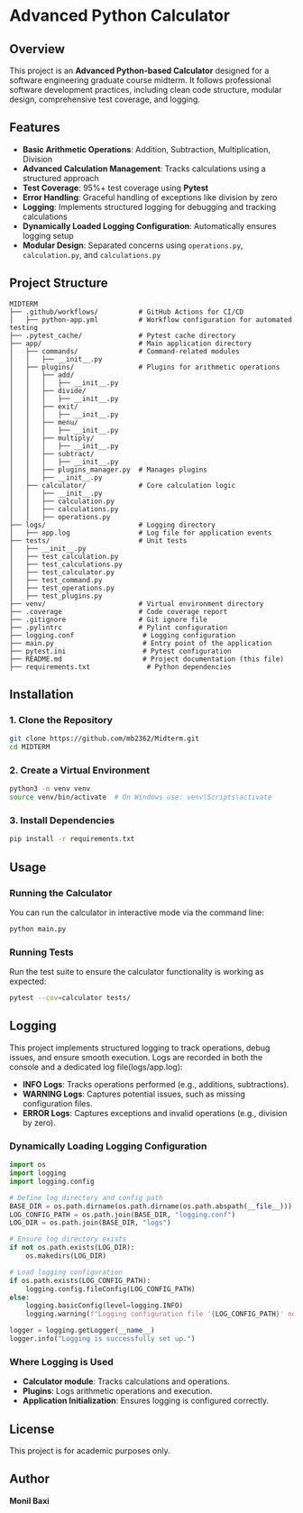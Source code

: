 # Advanced Python Calculator  

## Overview  
This project is an **Advanced Python-based Calculator** designed for a software engineering graduate course midterm. It follows professional software development practices, including clean code structure, modular design, comprehensive test coverage, and logging.  

## Features  
- **Basic Arithmetic Operations**: Addition, Subtraction, Multiplication, Division  
- **Advanced Calculation Management**: Tracks calculations using a structured approach  
- **Test Coverage**: 95%+ test coverage using **Pytest**  
- **Error Handling**: Graceful handling of exceptions like division by zero  
- **Logging**: Implements structured logging for debugging and tracking calculations  
- **Dynamically Loaded Logging Configuration**: Automatically ensures logging setup  
- **Modular Design**: Separated concerns using `operations.py`, `calculation.py`, and `calculations.py`  

## Project Structure  
```
MIDTERM  
├── .github/workflows/          # GitHub Actions for CI/CD  
│   ├── python-app.yml          # Workflow configuration for automated testing  
├── .pytest_cache/              # Pytest cache directory  
├── app/                        # Main application directory  
│   ├── commands/               # Command-related modules  
│   │   ├── __init__.py  
│   ├── plugins/                # Plugins for arithmetic operations  
│   │   ├── add/  
│   │   │   ├── __init__.py  
│   │   ├── divide/  
│   │   │   ├── __init__.py  
│   │   ├── exit/  
│   │   │   ├── __init__.py  
│   │   ├── menu/  
│   │   │   ├── __init__.py  
│   │   ├── multiply/  
│   │   │   ├── __init__.py  
│   │   ├── subtract/  
│   │   │   ├── __init__.py  
│   │   ├── plugins_manager.py  # Manages plugins  
│   │   ├── __init__.py  
│   ├── calculator/             # Core calculation logic  
│   │   ├── __init__.py  
│   │   ├── calculation.py  
│   │   ├── calculations.py  
│   │   ├── operations.py  
├── logs/                       # Logging directory  
│   ├── app.log                 # Log file for application events  
├── tests/                      # Unit tests  
│   ├── __init__.py  
│   ├── test_calculation.py  
│   ├── test_calculations.py  
│   ├── test_calculator.py  
│   ├── test_command.py  
│   ├── test_operations.py  
│   ├── test_plugins.py  
├── venv/                       # Virtual environment directory  
├── .coverage                   # Code coverage report  
├── .gitignore                  # Git ignore file  
├── .pylintrc                   # Pylint configuration  
├── logging.conf                 # Logging configuration  
├── main.py                      # Entry point of the application  
├── pytest.ini                   # Pytest configuration  
├── README.md                    # Project documentation (this file)  
├── requirements.txt              # Python dependencies  
```  

## Installation  

### 1. Clone the Repository  
```sh  
git clone https://github.com/mb2362/Midterm.git  
cd MIDTERM  
```  

### 2. Create a Virtual Environment  
```sh  
python3 -m venv venv  
source venv/bin/activate  # On Windows use: venv\Scripts\activate  
```  

### 3. Install Dependencies  
```sh  
pip install -r requirements.txt  
```  

## Usage  

### Running the Calculator  
You can run the calculator in interactive mode via the command line:  
```sh  
python main.py 
```  

### Running Tests  
Run the test suite to ensure the calculator functionality is working as expected:  
```sh  
pytest --cov=calculator tests/  
```  

## Logging  

This project implements structured logging to track operations, debug issues, and ensure smooth execution. Logs are recorded in both the console and a dedicated log file(logs/app.log):  

- **INFO Logs**: Tracks operations performed (e.g., additions, subtractions).  
- **WARNING Logs**: Captures potential issues, such as missing configuration files.  
- **ERROR Logs**: Captures exceptions and invalid operations (e.g., division by zero).  

### Dynamically Loading Logging Configuration  

```python  
import os  
import logging  
import logging.config  

# Define log directory and config path  
BASE_DIR = os.path.dirname(os.path.dirname(os.path.abspath(__file__)))  
LOG_CONFIG_PATH = os.path.join(BASE_DIR, "logging.conf")  
LOG_DIR = os.path.join(BASE_DIR, "logs")  

# Ensure log directory exists  
if not os.path.exists(LOG_DIR):  
    os.makedirs(LOG_DIR)  

# Load logging configuration  
if os.path.exists(LOG_CONFIG_PATH):  
    logging.config.fileConfig(LOG_CONFIG_PATH)  
else:  
    logging.basicConfig(level=logging.INFO)  
    logging.warning(f"Logging configuration file '{LOG_CONFIG_PATH}' not found. Using default settings.")  

logger = logging.getLogger(__name__)  
logger.info("Logging is successfully set up.")  
```  

### Where Logging is Used  
- **Calculator module**: Tracks calculations and operations.  
- **Plugins**: Logs arithmetic operations and execution.  
- **Application Initialization**: Ensures logging is configured correctly.  

## License  
This project is for academic purposes only.  

## Author  
**Monil Baxi**